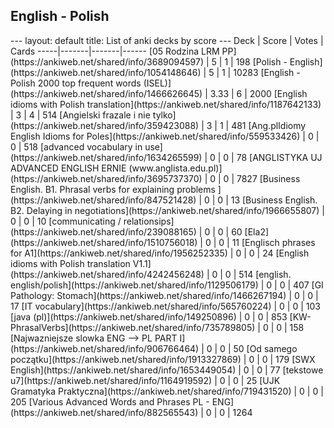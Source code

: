 <h2>English  -  Polish</h2>
---
layout: default
title: List of anki decks by score
---
Deck | Score | Votes | Cards
-----|-------|-------|------
[05 Rodzina LRM PP](https://ankiweb.net/shared/info/3689094597) | 5 | 1 | 198
[Polish - English](https://ankiweb.net/shared/info/1054148646) | 5 | 1 | 10283
[English - Polish 2000 top frequent words (ISEL)](https://ankiweb.net/shared/info/1466626645) | 3.33 | 6 | 2000
[English idioms with Polish translation](https://ankiweb.net/shared/info/1187642133) | 3 | 4 | 514
[Angielski frazale i nie tylko](https://ankiweb.net/shared/info/359423088) | 3 | 1 | 481
[Ang.plIdiomy English Idioms for Poles](https://ankiweb.net/shared/info/559533426) | 0 | 0 | 518
[advanced vocabulary in use](https://ankiweb.net/shared/info/1634265599) | 0 | 0 | 78
[ANGLISTYKA UJ ADVANCED ENGLISH ERNIE (www.anglista.edu.pl)](https://ankiweb.net/shared/info/3695737370) | 0 | 0 | 7827
[Business English. B1. Phrasal verbs for explaining problems ](https://ankiweb.net/shared/info/847521428) | 0 | 0 | 13
[Business English. B2. Delaying in negotiations](https://ankiweb.net/shared/info/1966655807) | 0 | 0 | 10
[communicating / relationsips](https://ankiweb.net/shared/info/239088165) | 0 | 0 | 60
[Ela2](https://ankiweb.net/shared/info/1510756018) | 0 | 0 | 11
[Englisch phrases for A1](https://ankiweb.net/shared/info/1956252335) | 0 | 0 | 24
[English idioms with Polish translation V1.1](https://ankiweb.net/shared/info/4242456248) | 0 | 0 | 514
[english. english/polish](https://ankiweb.net/shared/info/1129506179) | 0 | 0 | 407
[GI Pathology: Stomach](https://ankiweb.net/shared/info/1466267194) | 0 | 0 | 17
[IT vocabulary](https://ankiweb.net/shared/info/565760224) | 0 | 0 | 103
[java (pl)](https://ankiweb.net/shared/info/149250896) | 0 | 0 | 853
[KW-PhrasalVerbs](https://ankiweb.net/shared/info/735789805) | 0 | 0 | 158
[Najwazniejsze slowka ENG --> PL    PART I](https://ankiweb.net/shared/info/906766464) | 0 | 0 | 50
[Od samego początku](https://ankiweb.net/shared/info/1913327869) | 0 | 0 | 179
[SWX English](https://ankiweb.net/shared/info/1653449054) | 0 | 0 | 77
[tekstowe u7](https://ankiweb.net/shared/info/1164919592) | 0 | 0 | 25
[UJK Gramatyka Praktyczna](https://ankiweb.net/shared/info/719431520) | 0 | 0 | 205
[Various Advanced Words and Phrases PL - ENG](https://ankiweb.net/shared/info/882565543) | 0 | 0 | 1264
